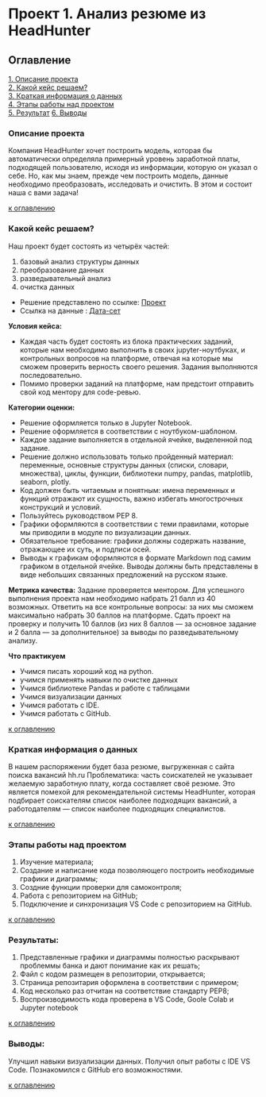 # Проект 1. Анализ резюме из HeadHunter
<a id="title0"></a>

## Оглавление
[1. Описание проекта](#описание-проекта)  
[2. Какой кейс решаем?](#какой-кейс-решаем)  
[3. Краткая информация о данных](#краткая-информация-о-данных)  
[4. Этапы работы над проектом](#этапы-работы-над-проектом)  
[5. Результат](#результаты)
[6. Выводы](#выводы)

<a id="title1"></a>
### Описание проекта
Компания HeadHunter хочет построить модель, которая бы автоматически определяла примерный уровень заработной платы, подходящей пользователю, исходя из информации, которую он указал о себе.
Но, как мы знаем, прежде чем построить модель, данные необходимо преобразовать, исследовать и очистить.
В этом и состоит наша с вами задача!

[к оглавлению](#оглавление)

<a id="title2"></a>
### Какой кейс решаем?
Наш проект будет состоять из четырёх частей:

1. базовый анализ структуры данных
2. преобразование данных
3. разведывательный анализ
4. очистка данных

- Решение представлено по ссылке: [Проект](https://github.com/SergeyMarashov/data_science/blob/main/Project_1/Project-1._Ноутбук-шаблон.ipynb)
- Ссылка на данные : [Дата-сет](https://drive.google.com/file/d/1xynywQ7ZvUWv5OrPg7OXmxdeNonp3Sc9/view?usp=sharing)

**Условия кейса:**  
- Каждая часть будет состоять из блока практических заданий, которые нам необходимо выполнить в своих jupyter-ноутбуках, и контрольных вопросов на платформе, отвечая на которые мы сможем проверить верность своего решения. Задания выполняются последовательно.
- Помимо проверки заданий на платформе, нам предстоит отправить свой код ментору для code-ревью.


**Категории оценки:**
- Решение оформляется только в Jupyter Notebook.
- Решение оформляется в соответствии с ноутбуком-шаблоном.
- Каждое задание выполняется в отдельной ячейке, выделенной под задание.
- Решение должно использовать только пройденный материал: переменные, основные структуры данных (списки, словари, множества), циклы, функции, библиотеки numpy, pandas, matplotlib, seaborn, plotly.
- Код должен быть читаемым и понятным: имена переменных и функций отражают их сущность, важно избегать многострочных конструкций и условий.
- Пользуйтесь руководством PEP 8.
- Графики оформляются в соответствии с теми правилами, которые мы приводили в модуле по визуализации данных.
- Обязательное требование: графики должны содержать название, отражающее их суть, и подписи осей.
- Выводы к графикам оформляются в формате Markdown под самим графиком в отдельной ячейке. Выводы должны быть представлены в виде небольших связанных предложений на русском языке.

**Метрика качества:**
Задание проверяется ментором. Для успешного выполнения проекта нам необходимо набрать 21 балл из 40 возможных.
Ответить на все контрольные вопросы: за них мы сможем максимально набрать 30 баллов на платформе.
Сдать проект на проверку и получить 10 баллов (из них 8 баллов — за основное задание и 2 балла — за дополнительное) за выводы по разведывательному анализу.

**Что практикуем**
- Учимся писать хороший код на python.
- учимся применять навыки по очистке данных
- Учимся библиотеке Pandas и работе с таблицами
- Учимся визуализации данных
- Учимся работать с IDE.
- Учимся работать с GitHub.

[к оглавлению](#оглавление)

<a id="title3"></a>
### Краткая информация о данных
В нашем распоряжении будет база резюме, выгруженная с сайта поиска вакансий hh.ru
Проблематика: часть соискателей не указывает желаемую заработную плату, когда составляет своё резюме. Это является помехой для рекомендательной системы HeadHunter, которая подбирает соискателям список наиболее подходящих вакансий, а работодателям — список наиболее подходящих специалистов.

[к оглавлению](#оглавление)

<a id="title4"></a>
### Этапы работы над проектом  
1.	Изучение материала;
2.	Создание и написание кода позволяющего построить необходимые графики и диаграммы;
3.	Создние функции проверки для самоконтроля;
4.	Работа с репозиторием на GitHub;
5.	Подключение и синхронизация VS Code c репозиторием на GitHub.


[к оглавлению](#оглавление)

<a id="title5"></a>
### Результаты:  
1. Представленные графики и диаграммы полностью раскрывают проблеммы банка и дают понимание как их решать;
2. Файл с кодом размещен в репозитории, открывается;
3. Страница репозитария оформлена в соответствии с примером;
4. Код несколько раз отчитан на соответствие стандарту PEP8;
5. Воспроизводимость кода проверена в VS Code, Goole Colab и Jupyter notebook

[к оглавлению](#оглавление)

<a id="title6"></a>
### Выводы: 
Улучшил навыки визуализации данных. 
Получил опыт работы с IDE VS Code. 
Познакомился с GitHub его возможностями. 

[к оглавлению](#оглавление)